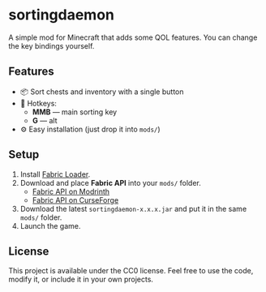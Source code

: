# sortingdaemon

A simple mod for Minecraft that adds some QOL features. You can change the key bindings yourself.

## Features
- 📦 Sort chests and inventory with a single button
- 🔑 Hotkeys:
    - **MMB** — main sorting key
    - **G** — alt
- ⚙️ Easy installation (just drop it into `mods/`)

## Setup

1. Install [Fabric Loader](https://fabricmc.net/use/installer/).  
2. Download and place **Fabric API** into your `mods/` folder.  
   - [Fabric API on Modrinth](https://modrinth.com/mod/fabric-api)  
   - [Fabric API on CurseForge](https://www.curseforge.com/minecraft/mc-mods/fabric-api)  
3. Download the latest `sortingdaemon-x.x.x.jar` and put it in the same `mods/` folder.  
4. Launch the game.

## License

This project is available under the CC0 license. Feel free to use the code, modify it, or include it in your own projects.